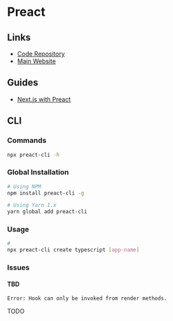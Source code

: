 # Preact

## Links

- [Code Repository](https://github.com/preactjs/preact)
- [Main Website](https://preactjs.com)

## Guides

- [Next.js with Preact](/next.js/plugins/next-plugin-preact.md)

## CLI

### Commands

```sh
npx preact-cli -h
```

### Global Installation

```sh
# Using NPM
npm install preact-cli -g

# Using Yarn 1.x
yarn global add preact-cli
```

### Usage

```sh
#
npx preact-cli create typescript [app-name]
```

### Issues

#### TBD

```log
Error: Hook can only be invoked from render methods.
```

TODO
